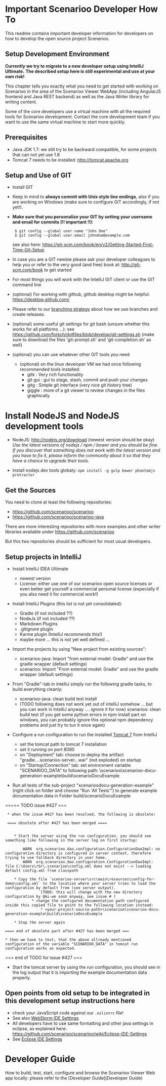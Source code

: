 # Important Scenarioo Developer How To

This readme contains important developer information for developers on how to develop the open source project Scenarioo.

## Setup Development Environment

**Currently we try to migrate to a new developer setup using IntelliJ Ultimate.**
**The described setup here is still experimental and use at your own risk!**

This chapter tells you exactly what you need to get started with working on Scenarioo in the area of the Scenarioo Viewer WebApp (including AngularJS frontend and Java REST backend) as well as the Java Writer library for writing content. 

Some of the core developers use a virtual machine with all the required tools for Scenarioo development.
Contact the core development team if you want to use the same virtual machine to start more quickly.

## Prerequisites

 * Java JDK 1.7: we still try to be backward compatible, for some projects that can not yet use 1.8
 * Tomcat 7 needs to be installed: http://tomcat.apache.org

## Setup and Use of GIT 

 * Install GIT

 * Keep in mind to **always commit with Unix style line endings**, also if you are working on Windows (make sure to configure GIT accordingly, if not yet!). 

 * **Make sure that you personalize your GIT by setting your username and email for commits (!! important !!)**:

     ```
      $ git config --global user.name "John Doe"             
      $ git config --global user.email johndoe@example.com
     ```
     see also here: https://git-scm.com/book/en/v2/Getting-Started-First-Time-Git-Setup

 * In case you are a GIT newbie please ask your developer colleagues to help you or refer to the very good (and free) book at: http://git-scm.com/book to get started

 * For most things you will work with the IntelliJ GIT client or use the GIT command line

 * (optional) For working with github, github desktop might be helpful: https://desktop.github.com/

 * Please refer to our [branching strategy](Branching-strategy) about how we use branches and create releases.

 * (optional) some useful git settings for git bash (unsure whether this works for all platforms ...):
   see https://github.com/forkch/dotfiles/blob/develop/git-settings.sh 
   (make sure to download the files 'git-prompt.sh' and 'git-completion.sh' as well)

 * (optional) you can use whatever other GIT tools you need
    * (optional) on the linux developer VM we had once following recommended tools installed:
       * gitk : Very rich functionality
       * git gui : gui to stage, stash, commit and push your changes 
       * gitg : Simple git interface (very nice git history tree)
       * giggle : more of a git viewer to review changes in the files graphically
      

# Install NodeJS and NodeJS development tools

 * NodeJS: http://nodejs.org/download (newest version should be okay)
   _Use the latest versions of nodejs / npm / bower and you should be fine. If you discover that something does not work with the latest version and you have to fix it, please inform the community about it so that they have a chance to upgrade their tools._
   
 * Install nodejs dev tools globaly:
   `npm install -g gulp bower phantomjs protractor`

## Get the Sources

You need to clone at least the following repositories:

 * https://github.com/scenarioo/scenarioo
 * https://github.com/scenarioo/scenarioo-java

There are more interesting repositories with more examples and other writer libraries available under https://github.com/scenarioo

But this two repositories should be sufficient for most usual developers.

## Setup projects in IntelliJ

 * Install IntelliJ IDEA Ultimate
     * newest version
     * License: either use one of our scenarioo open source licenses or even better get yourself a commercial personal license (especially if you also need it for commercial work!)
 
 * Install IntelliJ Plugins (this list is not yet consolidated):
     * Gradle (if not included ??)
     * NodeJs (if not included ??)
     * Markdown Plugins
     * .gitignore plugin
     * Karme plugin (IntelliJ recommends this!)
     * maybe more ... this is not yet well defined ...
          
 * Import the projects by using "New project from existing sources":
    * scenarioo-java: Import "from external model: Gradle" and use the gradle wrapper (default settings)
    * scenarioo: Import "From external model: Gradle" and use the gradle wrapper (default settings)
 
 * From "Gradle"-tab in intelliJ simply run the following gradle tasks, to build everything cleanly:
    * scenarioo-java: clean build test install
    * (TODO following does not work yet out of intelliJ somehow ... but you can work in IntelliJ anyway .... ignore it for now) scenarioo: clean build test (if you get some python errors in npm install part on windows, you can probably ignore this optional npm dependency problems and just try to tun it once again)

 * Configure a run configuration to run the installed [Tomcat 7](http://tomcat.apache.org) from IntelliJ
     * set the tomcat path to tomcat 7 installation
     * set it running on port 8080     
     * on "Deployment" tab: choose to deploy the artifact "gradle....scenarioo-server...war" (not exploded) on startup
     * on "Startup/Connection" tab: set environment variable "SCENARIOO_DATA" to following path: <your-project-source-path>\scenarioo\scenarioo-docu-generation-example\build\scenarioDocuExample
     
 * Run all tests of the sub-project "scenarioodocu-generation-example" (right click on folder and choose "Run 'All Tests'") 
   to generate example documentation data in Folder build/scenarioDocuExample

===== TODO issue #427 === 

     * when the issue #427 has been resolved, the following is obsolete: 
     
     ==== obsolete after #427 has been merged ====
         
     
        * Start the server using the run configuration, you should see something like following in the server log on first startup:
 
            WARN  org.scenarioo.dao.configuration.ConfigurationDaoImpl: no configuration directory is configured in server context, therefore trying to use fallback directory in user home.
            WARN  org.scenarioo.dao.configuration.ConfigurationDaoImpl:   file C:\Users\rbr\.scenarioo\config.xml does not exist --> loading default config.xml from classpath
 
        * Copy the file `scenarioo-server\src\main\resources\config-for-demo\config.xml` to the location where your server tries to load the configuration by default from (see server output).
                    [TODO: this will change with the new directory configuration by @mi-we soon anyway, see issue # )
                * change the configured documentation path configured inside this copied file to point to the following location instead:
                    * <your-project-source-path>\scenarioo\scenarioo-docu-generation-example\build\scenarioDocuExample
   
        * Stop the server again            
                    
    ==== end of obsolete part after #427 has been merged ===
    
    * then we have to test, that the above allready mentioned configuration of the variable "SCENARIOO_DATA" in tomcat run configuration works as expected.

=== end of TODO for issue #427 ===
 
 * Start the tomcat server by using the run configuration, you should see in the log output that it is importing the example documentation data properly.

     
## Open points from old setup to be integrated in this development setup instructions here

 * check your JavaScript code against our `.eslintrc` file!
 * See also [WebStorm IDE Settings](WebStorm-IDE-Settings).
 * All developers have to use same formatting and other java settings in eclipse, as explained here: https://github.com/scenarioo/scenarioo/wiki/Eclipse-IDE-Settings
 * See [Eclipse IDE Settings](Eclipse-IDE-Settings)

# Developer Guide

How to build, test, start, configure and browse the Scenarioo Viewer Web app locally:
please refer to the [Developer Guide](Developer Guide)
